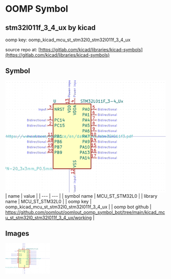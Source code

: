 # OOMP Symbol  
## stm32l011f_3_4_ux  by kicad  
  
oomp key: oomp_kicad_mcu_st_stm32l0_stm32l011f_3_4_ux  
  
source repo at: [https://gitlab.com/kicad/libraries/kicad-symbols](https://gitlab.com/kicad/libraries/kicad-symbols)  
## Symbol  
  
[![working.png](working_600.png)](working.png)  
| name | value | 
| --- | --- | 
| symbol name | MCU_ST_STM32L0 | 
| library name | MCU_ST_STM32L0 | 
| oomp key | oomp_kicad_mcu_st_stm32l0_stm32l011f_3_4_ux | 
| oomp bot github | https://github.com/oomlout/oomlout_oomp_symbol_bot/tree/main/kicad_mcu_st_stm32l0_stm32l011f_3_4_ux/working | 
## Images  
  
[![working.png](working_140.png)](working.png)  
